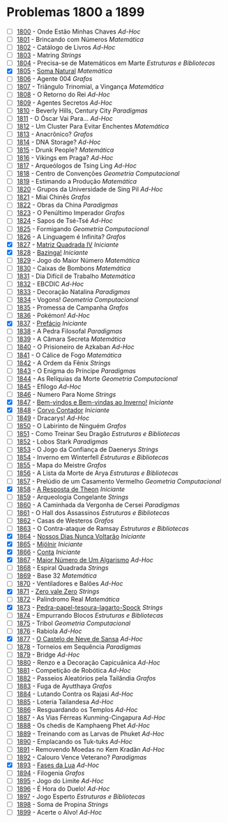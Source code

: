 # Problemas 1800 a 1899

  - [ ]  [1800](https://www.urionlinejudge.com.br/judge/pt/problems/view/1800) - Onde Estão Minhas Chaves *Ad-Hoc*
  - [ ]  [1801](https://www.urionlinejudge.com.br/judge/pt/problems/view/1801) - Brincando com Números *Matemática*
  - [ ]  [1802](https://www.urionlinejudge.com.br/judge/pt/problems/view/1802) - Catálogo de Livros *Ad-Hoc*
  - [ ]  [1803](https://www.urionlinejudge.com.br/judge/pt/problems/view/1803) - Matring *Strings*
  - [ ]  [1804](https://www.urionlinejudge.com.br/judge/pt/problems/view/1804) - Precisa-se de Matemáticos em Marte *Estruturas e Bibliotecas*
  - [x]  [1805](https://www.urionlinejudge.com.br/judge/pt/problems/view/1805) - [Soma Natural](https://github.com/potigol/URI-Potigol/blob/master/src/1800-1899/1805.poti) *Matemática*
  - [ ]  [1806](https://www.urionlinejudge.com.br/judge/pt/problems/view/1806) - Agente 004 *Grafos*
  - [ ]  [1807](https://www.urionlinejudge.com.br/judge/pt/problems/view/1807) - Triângulo Trinomial, a Vingança *Matemática*
  - [ ]  [1808](https://www.urionlinejudge.com.br/judge/pt/problems/view/1808) - O Retorno do Rei *Ad-Hoc*
  - [ ]  [1809](https://www.urionlinejudge.com.br/judge/pt/problems/view/1809) - Agentes Secretos *Ad-Hoc*
  - [ ]  [1810](https://www.urionlinejudge.com.br/judge/pt/problems/view/1810) - Beverly Hills, Century City *Paradigmas*
  - [ ]  [1811](https://www.urionlinejudge.com.br/judge/pt/problems/view/1811) - O Óscar Vai Para... *Ad-Hoc*
  - [ ]  [1812](https://www.urionlinejudge.com.br/judge/pt/problems/view/1812) - Um Cluster Para Evitar Enchentes *Matemática*
  - [ ]  [1813](https://www.urionlinejudge.com.br/judge/pt/problems/view/1813) - Anacrônico? *Grafos*
  - [ ]  [1814](https://www.urionlinejudge.com.br/judge/pt/problems/view/1814) - DNA Storage? *Ad-Hoc*
  - [ ]  [1815](https://www.urionlinejudge.com.br/judge/pt/problems/view/1815) - Drunk People? *Matemática*
  - [ ]  [1816](https://www.urionlinejudge.com.br/judge/pt/problems/view/1816) - Vikings em Praga? *Ad-Hoc*
  - [ ]  [1817](https://www.urionlinejudge.com.br/judge/pt/problems/view/1817) - Arqueólogos de Tsing Ling *Ad-Hoc*
  - [ ]  [1818](https://www.urionlinejudge.com.br/judge/pt/problems/view/1818) - Centro de Convenções *Geometria Computacional*
  - [ ]  [1819](https://www.urionlinejudge.com.br/judge/pt/problems/view/1819) - Estimando a Produção *Matemática*
  - [ ]  [1820](https://www.urionlinejudge.com.br/judge/pt/problems/view/1820) - Grupos da Universidade de Sing Pil *Ad-Hoc*
  - [ ]  [1821](https://www.urionlinejudge.com.br/judge/pt/problems/view/1821) - Miai Chinês *Grafos*
  - [ ]  [1822](https://www.urionlinejudge.com.br/judge/pt/problems/view/1822) - Obras da China *Paradigmas*
  - [ ]  [1823](https://www.urionlinejudge.com.br/judge/pt/problems/view/1823) - O Penúltimo Imperador *Grafos*
  - [ ]  [1824](https://www.urionlinejudge.com.br/judge/pt/problems/view/1824) - Sapos de Tsé-Tsé *Ad-Hoc*
  - [ ]  [1825](https://www.urionlinejudge.com.br/judge/pt/problems/view/1825) - Formigando *Geometria Computacional*
  - [ ]  [1826](https://www.urionlinejudge.com.br/judge/pt/problems/view/1826) - A Linguagem é Infinita? *Grafos*
  - [x]  [1827](https://www.urionlinejudge.com.br/judge/pt/problems/view/1827) - [Matriz Quadrada IV](https://github.com/potigol/URI-Potigol/blob/master/src/1800-1899/1827.poti) *Iniciante*
  - [x]  [1828](https://www.urionlinejudge.com.br/judge/pt/problems/view/1828) - [Bazinga!](https://github.com/potigol/URI-Potigol/blob/master/src/1800-1899/1828.poti) *Iniciante*
  - [ ]  [1829](https://www.urionlinejudge.com.br/judge/pt/problems/view/1829) - Jogo do Maior Número *Matemática*
  - [ ]  [1830](https://www.urionlinejudge.com.br/judge/pt/problems/view/1830) - Caixas de Bombons *Matemática*
  - [ ]  [1831](https://www.urionlinejudge.com.br/judge/pt/problems/view/1831) - Dia Difícil de Trabalho *Matemática*
  - [ ]  [1832](https://www.urionlinejudge.com.br/judge/pt/problems/view/1832) - EBCDIC *Ad-Hoc*
  - [ ]  [1833](https://www.urionlinejudge.com.br/judge/pt/problems/view/1833) - Decoração Natalina *Paradigmas*
  - [ ]  [1834](https://www.urionlinejudge.com.br/judge/pt/problems/view/1834) - Vogons! *Geometria Computacional*
  - [ ]  [1835](https://www.urionlinejudge.com.br/judge/pt/problems/view/1835) - Promessa de Campanha *Grafos*
  - [ ]  [1836](https://www.urionlinejudge.com.br/judge/pt/problems/view/1836) - Pokémon! *Ad-Hoc*
  - [x]  [1837](https://www.urionlinejudge.com.br/judge/pt/problems/view/1837) - [Prefácio](https://github.com/potigol/URI-Potigol/blob/master/src/1800-1899/1837.poti) *Iniciante*
  - [ ]  [1838](https://www.urionlinejudge.com.br/judge/pt/problems/view/1838) - A Pedra Filosofal *Paradigmas*
  - [ ]  [1839](https://www.urionlinejudge.com.br/judge/pt/problems/view/1839) - A Câmara Secreta *Matemática*
  - [ ]  [1840](https://www.urionlinejudge.com.br/judge/pt/problems/view/1840) - O Prisioneiro de Azkaban *Ad-Hoc*
  - [ ]  [1841](https://www.urionlinejudge.com.br/judge/pt/problems/view/1841) - O Cálice de Fogo *Matemática*
  - [ ]  [1842](https://www.urionlinejudge.com.br/judge/pt/problems/view/1842) - A Ordem da Fênix *Strings*
  - [ ]  [1843](https://www.urionlinejudge.com.br/judge/pt/problems/view/1843) - O Enigma do Príncipe *Paradigmas*
  - [ ]  [1844](https://www.urionlinejudge.com.br/judge/pt/problems/view/1844) - As Relíquias da Morte *Geometria Computacional*
  - [ ]  [1845](https://www.urionlinejudge.com.br/judge/pt/problems/view/1845) - Efílogo *Ad-Hoc*
  - [ ]  [1846](https://www.urionlinejudge.com.br/judge/pt/problems/view/1846) - Numero Para Nome *Strings*
  - [x]  [1847](https://www.urionlinejudge.com.br/judge/pt/problems/view/1847) - [Bem-vindos e Bem-vindas ao Inverno!](https://github.com/potigol/URI-Potigol/blob/master/src/1800-1899/1847.poti) *Iniciante*
  - [x]  [1848](https://www.urionlinejudge.com.br/judge/pt/problems/view/1848) - [Corvo Contador](https://github.com/potigol/URI-Potigol/blob/master/src/1800-1899/1848.poti) *Iniciante*
  - [ ]  [1849](https://www.urionlinejudge.com.br/judge/pt/problems/view/1849) - Dracarys! *Ad-Hoc*
  - [ ]  [1850](https://www.urionlinejudge.com.br/judge/pt/problems/view/1850) - O Labirinto de Ninguém *Grafos*
  - [ ]  [1851](https://www.urionlinejudge.com.br/judge/pt/problems/view/1851) - Como Treinar Seu Dragão *Estruturas e Bibliotecas*
  - [ ]  [1852](https://www.urionlinejudge.com.br/judge/pt/problems/view/1852) - Lobos Stark *Paradigmas*
  - [ ]  [1853](https://www.urionlinejudge.com.br/judge/pt/problems/view/1853) - O Jogo da Confiança de Daenerys *Strings*
  - [ ]  [1854](https://www.urionlinejudge.com.br/judge/pt/problems/view/1854) - Inverno em Winterfell *Estruturas e Bibliotecas*
  - [ ]  [1855](https://www.urionlinejudge.com.br/judge/pt/problems/view/1855) - Mapa do Meistre *Grafos*
  - [ ]  [1856](https://www.urionlinejudge.com.br/judge/pt/problems/view/1856) - A Lista da Morte de Arya *Estruturas e Bibliotecas*
  - [ ]  [1857](https://www.urionlinejudge.com.br/judge/pt/problems/view/1857) - Prelúdio de um Casamento Vermelho *Geometria Computacional*
  - [x]  [1858](https://www.urionlinejudge.com.br/judge/pt/problems/view/1858) - [A Resposta de Theon](https://github.com/potigol/URI-Potigol/blob/master/src/1800-1899/1858.poti) *Iniciante*
  - [ ]  [1859](https://www.urionlinejudge.com.br/judge/pt/problems/view/1859) - Arqueologia Congelante *Strings*
  - [ ]  [1860](https://www.urionlinejudge.com.br/judge/pt/problems/view/1860) - A Caminhada da Vergonha de Cersei *Paradigmas*
  - [ ]  [1861](https://www.urionlinejudge.com.br/judge/pt/problems/view/1861) - O Hall dos Assassinos *Estruturas e Bibliotecas*
  - [ ]  [1862](https://www.urionlinejudge.com.br/judge/pt/problems/view/1862) - Casas de Westeros *Grafos*
  - [ ]  [1863](https://www.urionlinejudge.com.br/judge/pt/problems/view/1863) - O Contra-ataque de Ramsay *Estruturas e Bibliotecas*
  - [x]  [1864](https://www.urionlinejudge.com.br/judge/pt/problems/view/1864) - [Nossos Dias Nunca Voltarão](https://github.com/potigol/URI-Potigol/blob/master/src/1800-1899/1864.poti) *Iniciante*
  - [x]  [1865](https://www.urionlinejudge.com.br/judge/pt/problems/view/1865) - [Mjölnir](https://github.com/potigol/URI-Potigol/blob/master/src/1800-1899/1865.poti) *Iniciante*
  - [x]  [1866](https://www.urionlinejudge.com.br/judge/pt/problems/view/1866) - [Conta](https://github.com/potigol/URI-Potigol/blob/master/src/1800-1899/1866.poti) *Iniciante*
  - [x]  [1867](https://www.urionlinejudge.com.br/judge/pt/problems/view/1867) - [Maior Número de Um Algarismo](https://github.com/potigol/URI-Potigol/blob/master/src/1800-1899/1867.poti) *Ad-Hoc*
  - [ ]  [1868](https://www.urionlinejudge.com.br/judge/pt/problems/view/1868) - Espiral Quadrada *Strings*
  - [ ]  [1869](https://www.urionlinejudge.com.br/judge/pt/problems/view/1869) - Base 32 *Matemática*
  - [ ]  [1870](https://www.urionlinejudge.com.br/judge/pt/problems/view/1870) - Ventiladores e Balões *Ad-Hoc*
  - [x]  [1871](https://www.urionlinejudge.com.br/judge/pt/problems/view/1871) - [Zero vale Zero](https://github.com/potigol/URI-Potigol/blob/master/src/1800-1899/1871.poti) *Strings*
  - [ ]  [1872](https://www.urionlinejudge.com.br/judge/pt/problems/view/1872) - Palíndromo Real *Matemática*
  - [x]  [1873](https://www.urionlinejudge.com.br/judge/pt/problems/view/1873) - [Pedra-papel-tesoura-lagarto-Spock](https://github.com/potigol/URI-Potigol/blob/master/src/1800-1899/1873.poti) *Strings*
  - [ ]  [1874](https://www.urionlinejudge.com.br/judge/pt/problems/view/1874) - Empurrando Blocos *Estruturas e Bibliotecas*
  - [ ]  [1875](https://www.urionlinejudge.com.br/judge/pt/problems/view/1875) - Tribol *Geometria Computacional*
  - [ ]  [1876](https://www.urionlinejudge.com.br/judge/pt/problems/view/1876) - Rabiola *Ad-Hoc*
  - [x]  [1877](https://www.urionlinejudge.com.br/judge/pt/problems/view/1877) - [O Castelo de Neve de Sansa](https://github.com/potigol/URI-Potigol/blob/master/src/1800-1899/1877.poti) *Ad-Hoc*
  - [ ]  [1878](https://www.urionlinejudge.com.br/judge/pt/problems/view/1878) - Torneios em Sequência *Paradigmas*
  - [ ]  [1879](https://www.urionlinejudge.com.br/judge/pt/problems/view/1879) - Bridge *Ad-Hoc*
  - [ ]  [1880](https://www.urionlinejudge.com.br/judge/pt/problems/view/1880) - Renzo e a Decoração Capicuânica *Ad-Hoc*
  - [ ]  [1881](https://www.urionlinejudge.com.br/judge/pt/problems/view/1881) - Competição de Robótica *Ad-Hoc*
  - [ ]  [1882](https://www.urionlinejudge.com.br/judge/pt/problems/view/1882) - Passeios Aleatórios pela Tailândia *Grafos*
  - [ ]  [1883](https://www.urionlinejudge.com.br/judge/pt/problems/view/1883) - Fuga de Ayutthaya *Grafos*
  - [ ]  [1884](https://www.urionlinejudge.com.br/judge/pt/problems/view/1884) - Lutando Contra os Rajasi *Ad-Hoc*
  - [ ]  [1885](https://www.urionlinejudge.com.br/judge/pt/problems/view/1885) - Loteria Tailandesa *Ad-Hoc*
  - [ ]  [1886](https://www.urionlinejudge.com.br/judge/pt/problems/view/1886) - Resguardando os Templos *Ad-Hoc*
  - [ ]  [1887](https://www.urionlinejudge.com.br/judge/pt/problems/view/1887) - As Vias Férreas Kunming-Cingapura *Ad-Hoc*
  - [ ]  [1888](https://www.urionlinejudge.com.br/judge/pt/problems/view/1888) - Os chedis de Kamphaeng Phet *Ad-Hoc*
  - [ ]  [1889](https://www.urionlinejudge.com.br/judge/pt/problems/view/1889) - Treinando com as Larvas de Phuket *Ad-Hoc*
  - [ ]  [1890](https://www.urionlinejudge.com.br/judge/pt/problems/view/1890) - Emplacando os Tuk-tuks *Ad-Hoc*
  - [ ]  [1891](https://www.urionlinejudge.com.br/judge/pt/problems/view/1891) - Removendo Moedas no Kem Kradãn *Ad-Hoc*
  - [ ]  [1892](https://www.urionlinejudge.com.br/judge/pt/problems/view/1892) - Calouro Vence Veterano? *Paradigmas*
  - [x]  [1893](https://www.urionlinejudge.com.br/judge/pt/problems/view/1893) - [Fases da Lua](https://github.com/potigol/URI-Potigol/blob/master/src/1800-1899/1893.poti) *Ad-Hoc*
  - [ ]  [1894](https://www.urionlinejudge.com.br/judge/pt/problems/view/1894) - Filogenia *Grafos*
  - [ ]  [1895](https://www.urionlinejudge.com.br/judge/pt/problems/view/1895) - Jogo do Limite *Ad-Hoc*
  - [ ]  [1896](https://www.urionlinejudge.com.br/judge/pt/problems/view/1896) - É Hora do Duelo! *Ad-Hoc*
  - [ ]  [1897](https://www.urionlinejudge.com.br/judge/pt/problems/view/1897) - Jogo Esperto *Estruturas e Bibliotecas*
  - [ ]  [1898](https://www.urionlinejudge.com.br/judge/pt/problems/view/1898) - Soma de Propina *Strings*
  - [ ]  [1899](https://www.urionlinejudge.com.br/judge/pt/problems/view/1899) - Acerte o Alvo! *Ad-Hoc*